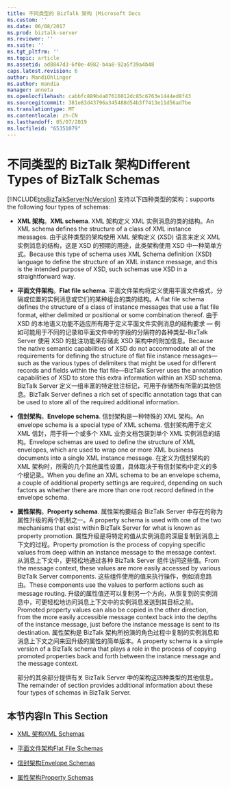 ```yaml
---
title: 不同类型的 BizTalk 架构 |Microsoft Docs
ms.custom: ''
ms.date: 06/08/2017
ms.prod: biztalk-server
ms.reviewer: ''
ms.suite: ''
ms.tgt_pltfrm: ''
ms.topic: article
ms.assetid: ad8847d3-6f0e-4982-b4a8-92a5f39a4b48
caps.latest.revision: 6
author: MandiOhlinger
ms.author: mandia
manager: anneta
ms.openlocfilehash: cabbfc889b4a07616012dc85c6763e1444ed8f43
ms.sourcegitcommit: 381e83d43796a345488d54b3f7413e11d56ad7be
ms.translationtype: MT
ms.contentlocale: zh-CN
ms.lasthandoff: 05/07/2019
ms.locfileid: "65351079"
---
```

# <a name="different-types-of-biztalk-schemas"></a><span data-ttu-id="20073-102">不同类型的 BizTalk 架构</span><span class="sxs-lookup"><span data-stu-id="20073-102">Different Types of BizTalk Schemas</span></span>
[!INCLUDE[btsBizTalkServerNoVersion](../includes/btsbiztalkservernoversion-md.md)] <span data-ttu-id="20073-103">支持以下四种类型的架构：</span><span class="sxs-lookup"><span data-stu-id="20073-103">supports the following four types of schemas:</span></span>  
  
- <span data-ttu-id="20073-104">**XML 架构**。</span><span class="sxs-lookup"><span data-stu-id="20073-104">**XML schema**.</span></span> <span data-ttu-id="20073-105">XML 架构定义 XML 实例消息的类的结构。</span><span class="sxs-lookup"><span data-stu-id="20073-105">An XML schema defines the structure of a class of XML instance messages.</span></span> <span data-ttu-id="20073-106">由于这种类型的架构使用 XML 架构定义 (XSD) 语言来定义 XML 实例消息的结构，这是 XSD 的预期的用途，此类架构使用 XSD 中一种简单方式。</span><span class="sxs-lookup"><span data-stu-id="20073-106">Because this type of schema uses XML Schema definition (XSD) language to define the structure of an XML instance message, and this is the intended purpose of XSD, such schemas use XSD in a straightforward way.</span></span>  
  
- <span data-ttu-id="20073-107">**平面文件架构**。</span><span class="sxs-lookup"><span data-stu-id="20073-107">**Flat file schema**.</span></span> <span data-ttu-id="20073-108">平面文件架构将定义使用平面文件格式，分隔或位置的实例消息或它们的某种组合的类的结构。</span><span class="sxs-lookup"><span data-stu-id="20073-108">A flat file schema defines the structure of a class of instance messages that use a flat file format, either delimited or positional or some combination thereof.</span></span> <span data-ttu-id="20073-109">由于 XSD 的本地语义功能不适应所有用于定义平面文件实例消息的结构要求 — 例如可能用于不同的记录和平面文件中的字段的分隔符的各种类型-BizTalk Server 使用 XSD 的批注功能来存储此 XSD 架构中的附加信息。</span><span class="sxs-lookup"><span data-stu-id="20073-109">Because the native semantic capabilities of XSD do not accommodate all of the requirements for defining the structure of flat file instance messages—such as the various types of delimiters that might be used for different records and fields within the flat file—BizTalk Server uses the annotation capabilities of XSD to store this extra information within an XSD schema.</span></span> <span data-ttu-id="20073-110">BizTalk Server 定义一组丰富的特定批注标记，可用于存储所有所需的其他信息。</span><span class="sxs-lookup"><span data-stu-id="20073-110">BizTalk Server defines a rich set of specific annotation tags that can be used to store all of the required additional information.</span></span>  
  
- <span data-ttu-id="20073-111">**信封架构**。</span><span class="sxs-lookup"><span data-stu-id="20073-111">**Envelope schema**.</span></span> <span data-ttu-id="20073-112">信封架构是一种特殊的 XML 架构。</span><span class="sxs-lookup"><span data-stu-id="20073-112">An envelope schema is a special type of XML schema.</span></span> <span data-ttu-id="20073-113">信封架构用于定义 XML 信封，用于将一个或多个 XML 业务文档包装到单个 XML 实例消息的结构。</span><span class="sxs-lookup"><span data-stu-id="20073-113">Envelope schemas are used to define the structure of XML envelopes, which are used to wrap one or more XML business documents into a single XML instance message.</span></span> <span data-ttu-id="20073-114">在定义为信封架构的 XML 架构时，所需的几个其他属性设置，具体取决于有信封架构中定义的多个根记录。</span><span class="sxs-lookup"><span data-stu-id="20073-114">When you define an XML schema to be an envelope schema, a couple of additional property settings are required, depending on such factors as whether there are more than one root record defined in the envelope schema.</span></span>  
  
- <span data-ttu-id="20073-115">**属性架构**。</span><span class="sxs-lookup"><span data-stu-id="20073-115">**Property schema**.</span></span> <span data-ttu-id="20073-116">属性架构要结合 BizTalk Server 中存在的称为属性升级的两个机制之一。</span><span class="sxs-lookup"><span data-stu-id="20073-116">A property schema is used with one of the two mechanisms that exist within BizTalk Server for what is known as property promotion.</span></span> <span data-ttu-id="20073-117">属性升级是将特定的值从实例消息的深层复制到消息上下文的过程。</span><span class="sxs-lookup"><span data-stu-id="20073-117">Property promotion is the process of copying specific values from deep within an instance message to the message context.</span></span> <span data-ttu-id="20073-118">从消息上下文中，更轻松地通过各种 BizTalk Server 组件访问这些值。</span><span class="sxs-lookup"><span data-stu-id="20073-118">From the message context, these values are more easily accessed by various BizTalk Server components.</span></span> <span data-ttu-id="20073-119">这些组件使用的值来执行操作，例如消息路由。</span><span class="sxs-lookup"><span data-stu-id="20073-119">These components use the values to perform actions such as message routing.</span></span> <span data-ttu-id="20073-120">升级的属性值还可以复制另一个方向，从恢复到的实例消息中，可更轻松地访问消息上下文中的实例消息发送到其目标之前。</span><span class="sxs-lookup"><span data-stu-id="20073-120">Promoted property values can also be copied in the other direction, from the more easily accessible message context back into the depths of the instance message, just before the instance message is sent to its destination.</span></span> <span data-ttu-id="20073-121">属性架构是 BizTalk 架构所扮演的角色过程中复制的实例消息和消息上下文之间来回升级的属性的简单版本。</span><span class="sxs-lookup"><span data-stu-id="20073-121">A property schema is a simple version of a BizTalk schema that plays a role in the process of copying promoted properties back and forth between the instance message and the message context.</span></span>  
  
  <span data-ttu-id="20073-122">部分的其余部分提供有关 BizTalk Server 中的架构这四种类型的其他信息。</span><span class="sxs-lookup"><span data-stu-id="20073-122">The remainder of section provides additional information about these four types of schemas in BizTalk Server.</span></span>  
  
## <a name="in-this-section"></a><span data-ttu-id="20073-123">本节内容</span><span class="sxs-lookup"><span data-stu-id="20073-123">In This Section</span></span>  
  
-   [<span data-ttu-id="20073-124">XML 架构</span><span class="sxs-lookup"><span data-stu-id="20073-124">XML Schemas</span></span>](../core/xml-schemas.md)  
  
-   [<span data-ttu-id="20073-125">平面文件架构</span><span class="sxs-lookup"><span data-stu-id="20073-125">Flat File Schemas</span></span>](../core/flat-file-schemas.md)  
  
-   [<span data-ttu-id="20073-126">信封架构</span><span class="sxs-lookup"><span data-stu-id="20073-126">Envelope Schemas</span></span>](../core/envelope-schemas.md)  
  
-   [<span data-ttu-id="20073-127">属性架构</span><span class="sxs-lookup"><span data-stu-id="20073-127">Property Schemas</span></span>](../core/property-schemas.md)